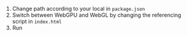 1. Change path according to your local in `package.json`
2. Switch between WebGPU and WebGL by changing the referencing script in `index.html`
3. Run